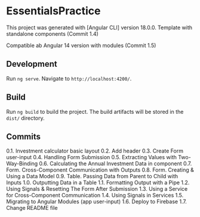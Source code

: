 # EssentialsPractice

This project was generated with [Angular CLI] version 18.0.0.
Template with standalone components (Commit 1.4)

Compatible ab Angular 14 version with modules (Commit 1.5)

## Development

Run `ng serve`. Navigate to `http://localhost:4200/`.

## Build

Run `ng build` to build the project. The build artifacts will be stored in the `dist/` directory.

## Commits

0.1. Investment calculator basic layout
0.2. Add header
0.3. Create Form user-input
0.4. Handling Form Submission
0.5. Extracting Values with Two-Way-Binding
0.6. Calculating the Annual Investment Data in component
0.7. Form. Cross-Component Communication with Outputs
0.8. Form. Creating & Using a Data Model
0.9. Table. Passing Data from Parent to Child with Inputs
1.0. Outputting Data in a Table
1.1. Formatting Output with a Pipe
1.2. Using Signals & Resetting The Form After Submission
1.3. Using a Service for Cross-Component Communication
1.4. Using Signals in Services
1.5. Migrating to Angular Modules (app user-input)
1.6. Deploy to Firebase
1.7. Change README file
